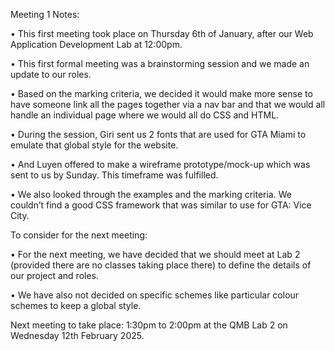 Meeting 1 Notes:

• This first meeting took place on Thursday 6th of January, after our Web Application Development Lab at 12:00pm. 

• This first formal meeting was a brainstorming session and we made an update to our roles. 

• Based on the marking criteria, we decided it would make more sense to have someone link all the pages together via a nav bar and that we would all handle an individual page where we would all do CSS and HTML. 

• During the session, Giri sent us 2 fonts that are used for GTA Miami to emulate that global style for the website. 

• And Luyen offered to make a wireframe prototype/mock-up which was sent to us by Sunday. This timeframe was fulfilled.

• We also looked through the examples and the marking criteria. We couldn’t find a good CSS framework that was similar to use for GTA: Vice City. 

To consider for the next meeting: 

• For the next meeting, we have decided that we should meet at Lab 2 (provided there are no classes taking place there) to define the details of our project and roles. 

• We have also not decided on specific schemes like particular colour schemes to keep a global style. 

Next meeting to take place: 1:30pm to 2:00pm at the QMB Lab 2 on Wednesday 12th February 2025.
